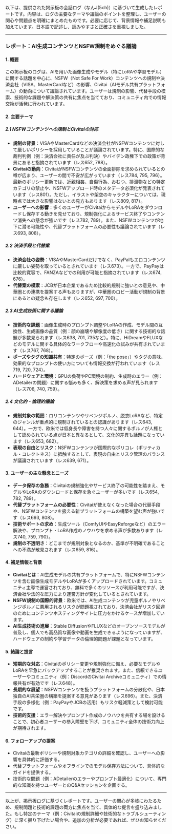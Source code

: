 以下は、提供された掲示板の会話ログ（なんJ(5ch)）に基づいて生成したレポートです。内容は、ログの主要なテーマや議論のポイントを整理し、ユーザーの関心や問題点を明確にまとめたものです。必要に応じて、背景情報や補足説明も加えています。日本語で記述し、読みやすさと正確さを重視しました。

---

### レポート：AI生成コンテンツとNSFW規制をめぐる議論

#### 1. 概要
この掲示板のログは、AIを用いた画像生成やモデル（特にLoRAや学習モデル）に関する話題を中心に、NSFW（Not Safe For Work）コンテンツへの規制や決済会社（VISA、MasterCardなど）の影響、Civitai（AIモデル共有プラットフォーム）の動向について議論されています。ユーザーは規制の影響、代替手段の模索、技術的な課題や解決策の共有に焦点を当てており、コミュニティ内での情報交換が活発に行われています。

#### 2. 主要テーマ
##### 2.1 NSFWコンテンツへの規制とCivitaiの対応
- **規制の背景**：VISAやMasterCardなどの決済会社がNSFWコンテンツに対して厳しいポリシーを採用していることが議論されています。特に、国際的な裁判判例（例：決済会社に責任が及ぶ判決）やバイデン政権下での政策が背景にあると指摘されています（レス652, 788）。
- **Civitaiの動向**：CivitaiがNSFWコンテンツの全面排除を求められているとの噂が広まり、ユーザーの間で不安が広がっています（レス784, 795, 796）。最新のポリシー更新では、近親相姦、自傷行為、おむつ、排泄物などの特定カテゴリの禁止や、NSFWアップロード時のメタデータ必須化が発表されています（レス801）。ただし、イラストや架空のキャラクターについては、現時点では大きな影響はないとの見方もあります（レス809, 817）。
- **ユーザーへの影響**：多くのユーザーがCivitaiからモデルやLoRAをダウンロードし保存する動きを見せており、規制強化によるサービス終了やコンテンツ消失への懸念が強いです（レス782, 789）。また、NSFWコンテンツが地下に潜る可能性や、代替プラットフォームの必要性も議論されています（レス693, 808）。

##### 2.2 決済手段と代替案
- **決済会社の姿勢**：VISAやMasterCardだけでなく、PayPalもエロコンテンツに厳しい姿勢を取っているとされています（レス673）。一方で、PayPayは比較的寛容で、FANZAなどでの利用が可能と指摘されています（レス674, 676）。
- **代替案の模索**：JCBが日本企業であるため比較的規制に強いとの意見や、中華圏との連携を提案する声もありますが、中華圏のロビー活動が規制の背景にあるとの疑念も存在します（レス652, 697, 700）。

##### 2.3 AI生成技術に関する議論
- **技術的な課題**：画像生成時のプロンプト調整やLoRAの作成、モデル間の互換性、生成画像の品質（例：顔の崩壊や解像度の低さ）に関する技術的な話題が多数見られます（レス638, 701, 735など）。特に、HiDreamやFLUXなどのモデルに関する具体的なワークフローや高速化の試みが共有されています（レス767, 768）。
- **ポーズやタグの知識共有**：特定のポーズ（例：「the pose」）やタグの意味、効果的なプロンプトの使い方についても情報交換が行われています（レス719, 720, 724）。
- **ハードウェアと環境**：GPUの負荷やPC環境の制約、生成時のエラー（例：ADetailerの問題）に関する悩みも多く、解決策を求める声が見られます（レス706, 740, 759）。

##### 2.4 文化的・倫理的議論
- **規制対象の範囲**：ロリコンテンツやリベンジポルノ、脱衣LoRAなど、特定のジャンルが重点的に規制されているとの認識があります（レス643, 644）。一方で、欧米では低身長や障害を持つ人々に関するポルノが人権として認められている点が日本と異なるとして、文化的差異も話題になっています（レス653, 682）。
- **表現の自由とリスク**：NSFWコンテンツが国際的なポリコレ（ポリティカル・コレクトネス）に抵触するとして、表現の自由とリスク管理のバランスが議論されています（レス639, 671）。

#### 3. ユーザーの主な懸念とニーズ
- **データ保存の急務**：Civitaiの規制強化やサービス終了の可能性を踏まえ、モデルやLoRAのダウンロードと保存を急ぐユーザーが多いです（レス654, 782, 789）。
- **代替プラットフォームの必要性**：Civitaiが使えなくなった場合の代替手段や、NSFWコンテンツを扱える新プラットフォームの構築を望む声が強いです（レス693, 808）。
- **技術サポートの求め**：生成ツール（ComfyUIやEasyReforgeなど）のエラー解決や、プロンプト・LoRA作成のノウハウを求める声が多数あります（レス740, 759, 790）。
- **規制の不透明さ**：どこまでが規制対象となるのか、基準が不明確であることへの不満が散見されます（レス659, 816）。

#### 4. 補足情報と背景
- **Civitaiとは**：AI生成モデルの共有プラットフォームで、特にNSFWコンテンツを含む画像生成モデルやLoRAが多くアップロードされています。コミュニティ主導で運営されており、無料で多くのリソースが利用可能ですが、決済会社や法的な圧力により運営方針が変化しているとされています。
- **NSFW規制の国際的背景**：欧米では、AI生成コンテンツが児童ポルノやリベンジポルノに悪用されるリスクが問題視されており、決済会社がリスク回避のためにコンテンツホスティングサイトに圧力をかけるケースが増加しています。
- **AI生成技術の進展**：Stable DiffusionやFLUXなどのオープンソースモデルが普及し、個人でも高品質な画像や動画を生成できるようになっていますが、ハードウェアの制約や学習データの倫理的問題が課題となっています。

#### 5. 結論と提言
- **短期的な対応**：Civitaiのポリシー変更や規制強化に備え、必要なモデルやLoRAを早急にバックアップすることが推奨されます。また、信頼できるユーザーやコミュニティ（例：DiscordのCivitai Archiveコミュニティ）での情報共有が有効です（レス648）。
- **長期的な展望**：NSFWコンテンツを扱うプラットフォームの分散化や、日本独自のAI共栄圏の構築を提案する意見があります（レス696）。また、決済手段の多様化（例：PayPayやJCBの活用）もリスク軽減策として検討可能です。
- **技術的支援**：エラー解決やプロンプト作成のノウハウを共有する場を設けることで、初心者ユーザーの参入障壁を下げ、コミュニティ全体の技術力向上が期待されます。

#### 6. フォローアップの提案
- Civitaiの最新ポリシーや規制対象カテゴリの詳細を確認し、ユーザーへの影響を具体的に評価する。
- 代替プラットフォームやオフラインでのモデル保存方法について、具体的なガイドを提供する。
- 技術的な問題（例：ADetailerのエラーやプロンプト最適化）について、専門的な知識を持つユーザーとのQ&Aセッションを企画する。

---

以上が、掲示板ログに基づくレポートです。ユーザーの関心が多岐にわたるため、規制問題と技術的課題の両方に焦点を当て、具体的な提言を盛り込みました。もし特定のテーマ（例：Civitaiの規制詳細や技術的なトラブルシューティング）に深く掘り下げたい場合や、追加の分析が必要であれば、ぜひお知らせください。